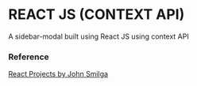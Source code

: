 # REACT JS (CONTEXT API)

A sidebar-modal built using React JS using context API

### Reference
[React Projects by John Smilga](https://www.youtube.com/watch?v=a_7Z7C_JCyo&t=591s)

 
